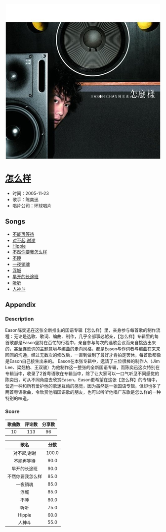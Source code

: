 <p align="center">
	<img src="imgs/怎么样.jpg" alt="album_img" />
</p>

# [怎么样](https://music.163.com/album?id=6479)

* 时间：2005-11-23
* 歌手：陈奕迅
* 唱片公司：环球唱片
## Songs

* [不能再等待](songs/不能再等待_66131/README.md)
* [对不起,谢谢](songs/对不起_谢谢_66136/README.md)
* [Hippie](songs/hippie_66140/README.md)
* [不然你要我怎么样](songs/不然你要我怎么样_66144/README.md)
* [不睡](songs/不睡_66148/README.md)
* [一夜销魂](songs/一夜销魂_66151/README.md)
* [浮城](songs/浮城_66155/README.md)
* [早开的长途班](songs/早开的长途班_66159/README.md)
* [听听](songs/听听_66162/README.md)
* [人神斗](songs/人神斗_66166/README.md)
## Appendix

### Description

Eason陈奕迅在这张全新推出的国语专辑【怎么样】里，亲身参与每首歌的制作流程：无论是选歌、歌词、编曲、制作，几乎全部事必躬亲，【怎么样】专辑里的每首歌都是Eason坚持在百忙的行程中，亲自参与每次的选歌会议而亲自挑选出来的，甚至连歌词的主题意境与编曲的走向风格，都是Eason与作词者与编曲在来来回回的沟通，经过无数次的修改后，一直到做到了最好才肯拍定罢休，每首歌都像是Eason自己接生出来的。
Eason在本张专辑中，邀请了三位很棒的制作人（Jim Lee、梁翘柏、王双骏）为他制作这一整张的全新国语专辑，而陈奕迅这次特别在专辑当中，收录了2首粤语歌在专辑当中，除了让大家可以一口气听见不同感觉的陈奕迅，可从不同角度去欣赏Eason，Eason更希望在这张【怎么样】的专辑中，营造一种和所有爱护他的歌迷互动的感觉，因为虽然是一张国语专辑，但却也多了两首粤语歌曲，令欣赏他唱国语歌的朋友，也可以听听他唱广东歌是怎么样的一种特别的味道。

### Score

|歌曲数|评论数|分享数|
|:---:|:---:|:---:|
|10|113|96|

|歌名|分数|
|:---:|:---:|
|对不起,谢谢|100.0
|不能再等待|90.0
|早开的长途班|90.0
|不然你要我怎么样|85.0
|一夜销魂|85.0
|浮城|85.0
|不睡|80.0
|听听|75.0
|Hippie|60.0
|人神斗|55.0
